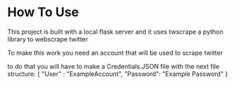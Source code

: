 

# How To Use

This project is built with a local flask server and it uses twscrape a python library to webscrape twitter

To make this work you need an account that will be used to scrape twitter

to do that you will have to make a Credentials.JSON file with the next file structure:
{
    "User" : "ExampleAccount",
    "Password": "Example Password"
}




